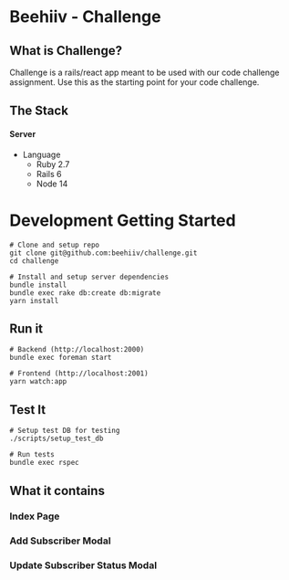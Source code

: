 # Beehiiv - Challenge

## What is Challenge?

Challenge is a rails/react app meant to be used with our code challenge assignment. Use this as the starting point for your code challenge.

## The Stack

#### Server
- Language
  - Ruby 2.7
  - Rails 6
  - Node 14

# Development Getting Started

    # Clone and setup repo
    git clone git@github.com:beehiiv/challenge.git
    cd challenge

    # Install and setup server dependencies
    bundle install
    bundle exec rake db:create db:migrate
    yarn install

## Run it

    # Backend (http://localhost:2000)
    bundle exec foreman start

    # Frontend (http://localhost:2001)
    yarn watch:app

## Test It

    # Setup test DB for testing
    ./scripts/setup_test_db

    # Run tests
    bundle exec rspec

## What it contains

### Index Page

### Add Subscriber Modal

### Update Subscriber Status Modal
